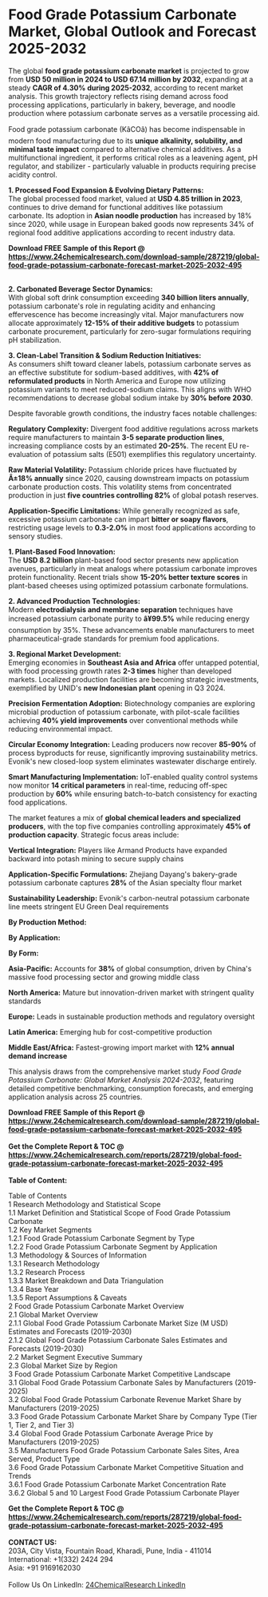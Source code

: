 <h1>Food Grade Potassium Carbonate Market, Global Outlook and Forecast 2025-2032</h1><p>The global <strong>food grade potassium carbonate market</strong> is projected to grow from <strong>USD 50 million in 2024 to USD 67.14 million by 2032</strong>, expanding at a steady <strong>CAGR of 4.30% during 2025-2032</strong>, according to recent market analysis. This growth trajectory reflects rising demand across food processing applications, particularly in bakery, beverage, and noodle production where potassium carbonate serves as a versatile processing aid.</p><p>Food grade potassium carbonate (KâCOâ) has become indispensable in modern food manufacturing due to its <strong>unique alkalinity, solubility, and minimal taste impact</strong> compared to alternative chemical additives. As a multifunctional ingredient, it performs critical roles as a leavening agent, pH regulator, and stabilizer - particularly valuable in products requiring precise acidity control.</p><p><strong>1. Processed Food Expansion &amp; Evolving Dietary Patterns:</strong><br>
The global processed food market, valued at <strong>USD 4.85 trillion in 2023</strong>, continues to drive demand for functional additives like potassium carbonate. Its adoption in <strong>Asian noodle production</strong> has increased by 18% since 2020, while usage in European baked goods now represents 34% of regional food additive applications according to recent industry data.</p><div><b>Download FREE Sample of this Report @ 
            <a href="https://www.24chemicalresearch.com/download-sample/287219/global-food-grade-potassium-carbonate-forecast-market-2025-2032-495">
            https://www.24chemicalresearch.com/download-sample/287219/global-food-grade-potassium-carbonate-forecast-market-2025-2032-495</a></b></div><br><p><strong>2. Carbonated Beverage Sector Dynamics:</strong><br>
With global soft drink consumption exceeding <strong>340 billion liters annually</strong>, potassium carbonate's role in regulating acidity and enhancing effervescence has become increasingly vital. Major manufacturers now allocate approximately <strong>12-15% of their additive budgets</strong> to potassium carbonate procurement, particularly for zero-sugar formulations requiring pH stabilization.</p><p><strong>3. Clean-Label Transition &amp; Sodium Reduction Initiatives:</strong><br>
As consumers shift toward cleaner labels, potassium carbonate serves as an effective substitute for sodium-based additives, with <strong>42% of reformulated products</strong> in North America and Europe now utilizing potassium variants to meet reduced-sodium claims. This aligns with WHO recommendations to decrease global sodium intake by <strong>30% before 2030</strong>.</p><p>Despite favorable growth conditions, the industry faces notable challenges:</p><p><strong>Regulatory Complexity:</strong> Divergent food additive regulations across markets require manufacturers to maintain <strong>3-5 separate production lines</strong>, increasing compliance costs by an estimated <strong>20-25%</strong>. The recent EU re-evaluation of potassium salts (E501) exemplifies this regulatory uncertainty.</p><p><strong>Raw Material Volatility:</strong> Potassium chloride prices have fluctuated by <strong>Â±18% annually</strong> since 2020, causing downstream impacts on potassium carbonate production costs. This volatility stems from concentrated production in just <strong>five countries controlling 82%</strong> of global potash reserves.</p><p><strong>Application-Specific Limitations:</strong> While generally recognized as safe, excessive potassium carbonate can impart <strong>bitter or soapy flavors</strong>, restricting usage levels to <strong>0.3-2.0%</strong> in most food applications according to sensory studies.</p><p><strong>1. Plant-Based Food Innovation:</strong><br>
The <strong>USD 8.2 billion</strong> plant-based food sector presents new application avenues, particularly in meat analogs where potassium carbonate improves protein functionality. Recent trials show <strong>15-20% better texture scores</strong> in plant-based cheeses using optimized potassium carbonate formulations.</p><p><strong>2. Advanced Production Technologies:</strong><br>
Modern <strong>electrodialysis and membrane separation</strong> techniques have increased potassium carbonate purity to <strong>â¥99.5%</strong> while reducing energy consumption by 35%. These advancements enable manufacturers to meet pharmaceutical-grade standards for premium food applications.</p><p><strong>3. Regional Market Development:</strong><br>
Emerging economies in <strong>Southeast Asia and Africa</strong> offer untapped potential, with food processing growth rates <strong>2-3 times</strong> higher than developed markets. Localized production facilities are becoming strategic investments, exemplified by UNID's <strong>new Indonesian plant</strong> opening in Q3 2024.</p><p><strong>Precision Fermentation Adoption:</strong> Biotechnology companies are exploring microbial production of potassium carbonate, with pilot-scale facilities achieving <strong>40% yield improvements</strong> over conventional methods while reducing environmental impact.</p><p><strong>Circular Economy Integration:</strong> Leading producers now recover <strong>85-90%</strong> of process byproducts for reuse, significantly improving sustainability metrics. Evonik's new closed-loop system eliminates wastewater discharge entirely.</p><p><strong>Smart Manufacturing Implementation:</strong> IoT-enabled quality control systems now monitor <strong>14 critical parameters</strong> in real-time, reducing off-spec production by <strong>60%</strong> while ensuring batch-to-batch consistency for exacting food applications.</p><p>The market features a mix of <strong>global chemical leaders and specialized producers</strong>, with the top five companies controlling approximately <strong>45% of production capacity</strong>. Strategic focus areas include:</p><p><strong>Vertical Integration:</strong> Players like Armand Products have expanded backward into potash mining to secure supply chains</p><p><strong>Application-Specific Formulations:</strong> Zhejiang Dayang's bakery-grade potassium carbonate captures <strong>28%</strong> of the Asian specialty flour market</p><p><strong>Sustainability Leadership:</strong> Evonik's carbon-neutral potassium carbonate line meets stringent EU Green Deal requirements</p><p><strong>By Production Method:</strong></p><p><strong>By Application:</strong></p><p><strong>By Form:</strong></p><p><strong>Asia-Pacific:</strong> Accounts for <strong>38%</strong> of global consumption, driven by China's massive food processing sector and growing middle class</p><p><strong>North America:</strong> Mature but innovation-driven market with stringent quality standards</p><p><strong>Europe:</strong> Leads in sustainable production methods and regulatory oversight</p><p><strong>Latin America:</strong> Emerging hub for cost-competitive production</p><p><strong>Middle East/Africa:</strong> Fastest-growing import market with <strong>12% annual demand increase</strong></p><p>This analysis draws from the comprehensive market study <em>Food Grade Potassium Carbonate: Global Market Analysis 2024-2032</em>, featuring detailed competitive benchmarking, consumption forecasts, and emerging application analysis across 25 countries.</p><div><b>Download FREE Sample of this Report @ 
            <a href="https://www.24chemicalresearch.com/download-sample/287219/global-food-grade-potassium-carbonate-forecast-market-2025-2032-495">
            https://www.24chemicalresearch.com/download-sample/287219/global-food-grade-potassium-carbonate-forecast-market-2025-2032-495</a></b></div><br><div><b>Get the Complete Report & TOC @ 
            <a href="https://www.24chemicalresearch.com/reports/287219/global-food-grade-potassium-carbonate-forecast-market-2025-2032-495">
            https://www.24chemicalresearch.com/reports/287219/global-food-grade-potassium-carbonate-forecast-market-2025-2032-495</a></b></div><br>
            <b>Table of Content:</b><p>Table of Contents<br />
1 Research Methodology and Statistical Scope<br />
1.1 Market Definition and Statistical Scope of Food Grade Potassium Carbonate<br />
1.2 Key Market Segments<br />
1.2.1 Food Grade Potassium Carbonate Segment by Type<br />
1.2.2 Food Grade Potassium Carbonate Segment by Application<br />
1.3 Methodology & Sources of Information<br />
1.3.1 Research Methodology<br />
1.3.2 Research Process<br />
1.3.3 Market Breakdown and Data Triangulation<br />
1.3.4 Base Year<br />
1.3.5 Report Assumptions & Caveats<br />
2 Food Grade Potassium Carbonate Market Overview<br />
2.1 Global Market Overview<br />
2.1.1 Global Food Grade Potassium Carbonate Market Size (M USD) Estimates and Forecasts (2019-2030)<br />
2.1.2 Global Food Grade Potassium Carbonate Sales Estimates and Forecasts (2019-2030)<br />
2.2 Market Segment Executive Summary<br />
2.3 Global Market Size by Region<br />
3 Food Grade Potassium Carbonate Market Competitive Landscape<br />
3.1 Global Food Grade Potassium Carbonate Sales by Manufacturers (2019-2025)<br />
3.2 Global Food Grade Potassium Carbonate Revenue Market Share by Manufacturers (2019-2025)<br />
3.3 Food Grade Potassium Carbonate Market Share by Company Type (Tier 1, Tier 2, and Tier 3)<br />
3.4 Global Food Grade Potassium Carbonate Average Price by Manufacturers (2019-2025)<br />
3.5 Manufacturers Food Grade Potassium Carbonate Sales Sites, Area Served, Product Type<br />
3.6 Food Grade Potassium Carbonate Market Competitive Situation and Trends<br />
3.6.1 Food Grade Potassium Carbonate Market Concentration Rate<br />
3.6.2 Global 5 and 10 Largest Food Grade Potassium Carbonate Player</p><div><b>Get the Complete Report & TOC @ 
            <a href="https://www.24chemicalresearch.com/reports/287219/global-food-grade-potassium-carbonate-forecast-market-2025-2032-495">
            https://www.24chemicalresearch.com/reports/287219/global-food-grade-potassium-carbonate-forecast-market-2025-2032-495</a></b></div><br><b>CONTACT US:</b><br>
            203A, City Vista, Fountain Road, Kharadi, Pune, India - 411014<br>
            International: +1(332) 2424 294<br>
            Asia: +91 9169162030 <br><br>
            Follow Us On LinkedIn: <a href="https://www.linkedin.com/company/24chemicalresearch/">24ChemicalResearch LinkedIn</a>